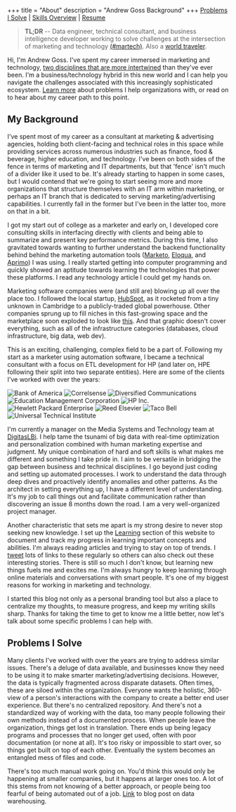 +++
title = "About"
description = "Andrew Goss Background"
+++
[Problems I Solve](#problems_i_solve) | [Skills Overview](/skills) | [Resume](/resume)

> <b>TL;DR</b> -- Data engineer, technical consultant, and business intelligence developer working to solve challenges at the intersection of marketing and technology [(#martech)](/tags/martech). Also a <a href="/travel">world traveler</a>.

<!--Blog post ideas:
- Building my first virtual machine (Ubuntu)
- Why I started programming in Go (server side language)
- Website iterations I went through (templates, Google App Engine, Wordpress, etc.)
- Why it is important to have a web presence as a developer
- Why you should talk to recruiters, even when you're not looking for a new job. https://www.linkedin.com/pulse/5-reasons-you-should-talk-recruiters-kerry-stano-ciejek
- Why starting a blog/personal website has been hard for me (no one cares what I have to say?). Important to have 'home base' for personal brand and put thoughts, learnings down as I navigate my career.
	"I think the 'About' page of any website is the most important one, yet it's also the one that is the hardest to write. I've looked at tons of these pages on personal websites over the years. Like any writing piece, you need to start with something compelling to convince the person viewing the content to keep reading. Don't want to be self-aggrandizing." http://blog.hubspot.com/marketing/how-to-write-blog-post-simple-formula-ht
- Twitter API authentication for Go
- Coding practice sites
- The need to come up with a design before starting development (eliminating communication gaps with business team) 
- Top travel photos (my favorites)-->

Hi, I'm Andrew Goss. I've spent my career immersed in marketing and technology, [two disciplines that are more intertwined](/tags/martech) than they've ever been. I'm a business/technology hybrid in this new world and I can help you navigate the challenges associated with this increasingly sophisticated ecosystem. [Learn more](#problems_i_solve) about problems I help organizations with, or read on to hear about my career path to this point.

## My Background

I've spent most of my career as a consultant at marketing & advertising agencies, holding both client-facing and technical roles in this space while providing services across numerous industries such as finance, food & beverage, higher education, and technology. I've been on both sides of the fence in terms of marketing and IT departments, but that 'fence' isn't much of a divider like it used to be. It's already starting to happen in some cases, but I would contend that we're going to start seeing more and more organizations that structure themselves with an IT arm within marketing, or perhaps an IT branch that is dedicated to serving marketing/advertising capabilities. I currently fall in the former but I've been in the latter too, more on that in a bit.

I got my start out of college as a marketer and early on, I developed core consulting skills in interfacing directly with clients and being able to summarize and present key performance metrics. During this time, I also gravitated towards wanting to further understand the backend functionality behind behind the marketing automation tools (<a href="https://www.marketo.com" target="_blank">Marketo</a>, <a href="https://www.oracle.com/marketingcloud/products/cross-channel/marketing-to-businesses.html" target="_blank">Eloqua</a>, and <a href="http://marketing.teradata.com" target="_blank">Aprimo</a>) I was using. I really started getting into computer programming and quickly showed an aptitude towards learning the technologies that power these platforms. I read any technology article I could get my hands on.

Marketing software companies were (and still are) blowing up all over the place too. I followed the local startup, <a href="http://www.hubspot.com" target="_blank">HubSpot</a>, as it rocketed from a tiny unknown in Cambridge to a publicly-traded global powerhouse. Other companies sprung up to fill niches in this fast-growing space and the marketplace soon exploded to look like <a href="http://chiefmartec.com/2016/03/marketing-technology-landscape-supergraphic-2016" target="_blank">this</a>. And that graphic doesn't cover everything, such as all of the infrastructure categories (databases, cloud infrastructure, big data, web dev).

This is an exciting, challenging, complex field to be a part of. Following my start as a marketer using automation software, I became a technical consultant with a focus on ETL development for HP (and later on, HPE following their split into two separate entities). Here are some of the clients I've worked with over the years:

![Bank of America](/img/BoA_logo.png "Bank of America")
![Correlsense](/img/Correlsense_logo.png "Correlsense")
![Diversified Communications](/img/DBC_logo.png "Diversified Communications")
![Education Management Corporation](/img/EDMC_logo.png "Education Management Corporation")
![HP Inc.](/img/HP_logo.png "HP Inc.")
![Hewlett Packard Enterprise](/img/HPE_logo.png "Hewlett Packard Enterprise")
![Reed Elsevier](/img/Reed_Elsevier_logo.png "Reed Elsevier")
![Taco Bell](/img/TB_logo.png "Taco Bell")
![Universal Technical Institute](/img/UTI_logo.jpg "Universal Technical Institute")

I'm currently a manager on the Media Systems and Technology team at <a href="http://www.digitaslbi.com/us" target="_blank">DigitasLBi</a>. I help tame the tsunami of big data with real-time optimization and personalization combined with human marketing expertise and judgment. My unique combination of hard and soft skills is what makes me different and something I take pride in. I aim to be versatile in bridging the gap between business and technical disciplines. I go beyond just coding and setting up automated processes. I work to understand the data through deep dives and proactively identify anomalies and other patterns. As the architect in setting everything up, I have a different level of understanding. It's my job to call things out and facilitate communication rather than discovering an issue 8 months down the road. I am a very well-organized project manager.

Another characteristic that sets me apart is my strong desire to never stop seeking new knowledge. I set up the [Learning](/learning) section of this website to document and track my progress in learning important concepts and abilities. I'm always reading articles and trying to stay on top of trends. I <a href="https://twitter.com/andrewrgoss" target="_blank">tweet</a> lots of links to these regularly so others can also check out these interesting stories. There is still so much I don't know, but learning new things fuels me and excites me. I'm always hungry to keep learning through online materials and conversations with smart people. It's one of my biggest reasons for working in marketing and technology. 

I started this blog not only as a personal branding tool but also a place to centralize my thoughts, to measure progress, and keep my writing skills sharp. Thanks for taking the time to get to know me a little better, now let's talk about some specific problems I can help with.

## <a name="problems_i_solve"></a>Problems I Solve

Many clients I've worked with over the years are trying to address similar issues. There's a deluge of data available, and businesses know they need to be using it to make smarter marketing/advertising decisions. However, the data is typically fragmented across disparate datasets. Often times, these are siloed within the organization. Everyone wants the holistic, 360-view of a person's interactions with the company to create a better end user experience. But there's no centralized repository. And there's not a standardized way of working with the data, too many people following their own methods instead of a documented process. When people leave the organization, things get lost in translation. There ends up being legacy programs and processes that no longer get used, often with poor documentation (or none at all). It's too risky or impossible to start over, so things get built on top of each other. Eventually the system becomes an entangled mess of files and code.

There's too much manual work going on. You'd think this would only be happening at smaller companies, but it happens at larger ones too. A lot of this stems from not knowing of a better approach, or people being too fearful of being automated out of a job. <a href="https://www.oreilly.com/ideas/insightful-applications-the-next-inflection-in-big-data" target="_blank">Link</a> to blog post on data warehousing.
